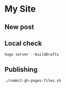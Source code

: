 # My Site

## New post

## Local check

```
hugo server --buildDrafts
```
## Publishing


```bash
./commit-gh-pages-files.sh
```